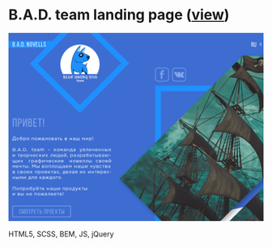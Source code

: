 <h1>B.A.D. team landing page  (<a href="https://kambala3000.github.io/badnovells/app/" target="_blank">view</a>)</h1>
<a href="https://kambala3000.github.io/badnovells/app/" target="_blank"><img src="preview.jpg" alt="B.A.D. Novels"></a>
<p>HTML5, SCSS, BEM, JS, jQuery</p>